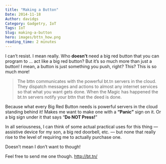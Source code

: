 ```yaml
---
title: "Making a Button"
Date: 2014-11-18
Author: davidgs
Category: Gadgetry, IoT
Tags: IoT
Slug: making-a-button
hero: images/bttn_how.png
reading_time: 2 minutes
---
```


 I can’t resist. I mean really. Who **doesn’t** need a big red button that you can program to … act like a big red button? But it’s so much more than just a button! I mean, a button is just something you push, right? This? This is so much more!

> The bttn communicates with the powerful bt.tn servers in the cloud. They dispatch messages and actions to almost any internet services so that what you want gets done. When the Magic has happened the bt.tn servers notify your bttn that the deed is done.

Because what every Big Red Button needs is powerful servers in the cloud standing behind it! Makes me want to make one with a **“Panic”** sign on it. Or a big sign under it that says “**Do NOT Press!**” 

In all seriousness, I can think of some actual practical uses for this thing — assistive device for my son, a big red doorbell, etc. — but none that really rise to the level of requiring me to actually purchase one.

Doesn’t mean I don’t want to though!

Feel free to send me one though. <http://bt.tn/>
